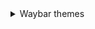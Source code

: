 <details>
  <summary> Waybar themes </summary>
  
  <details>
    <summary> **Monochrome** </summary>
    
  ![image](https://raw.githubusercontent.com/gkmax132/hyprland_dotfiles/refs/heads/main/images/waybar/monochrome.png)
  </details>
</details>
